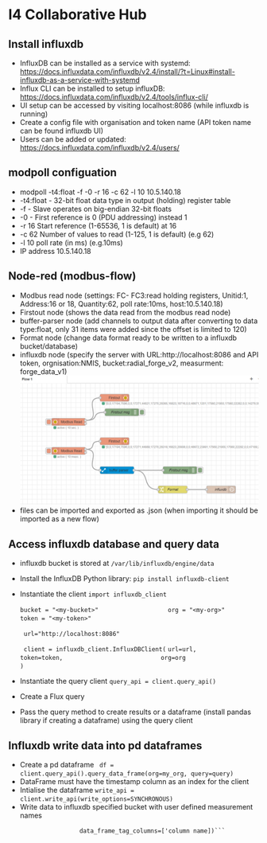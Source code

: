 # I4 Collaborative Hub

## Install influxdb
- InfluxDB can be installed as a service with systemd:
    https://docs.influxdata.com/influxdb/v2.4/install/?t=Linux#install-influxdb-as-a-service-with-systemd
- Influx CLI can be installed to setup influxDB:
    https://docs.influxdata.com/influxdb/v2.4/tools/influx-cli/
- UI setup can be accessed by visiting localhost:8086 (while influxdb is running)
- Create a config file with organisation and token name (API token name can be found influxdb UI)
- Users can be added or updated:
    https://docs.influxdata.com/influxdb/v2.4/users/

## modpoll configuation
- modpoll -t4:float -f -0 -r 16 -c 62 -l 10 10.5.140.18
- -t4:float - 32-bit float data type in output (holding) register table
- -f - Slave operates on big-endian 32-bit floats
- -0 - First reference is 0 (PDU addressing) instead 1
- -r 16 Start reference (1-65536, 1 is default) at 16
- -c 62 Number of values to read (1-125, 1 is default) (e.g 62)
- -l 10 poll rate (in ms) (e.g.10ms)
- IP address 10.5.140.18

## Node-red (modbus-flow)
- Modbus read node (settings: FC- FC3:read holding registers, Unitid:1, Address:16 or 18, Quantity:62, poll rate:10ms, host:10.5.140.18)
- Firstout node (shows the data read from the modbus read node)
- buffer-parser node (add channels to output data after converting to data type:float, only 31 items were added since the offset is limited to 120)
- Format node (change data format ready to be written to a influxdb bucket/database)
- influxdb node (specify the server with URL:http://localhost:8086 and API token, orgnisation:NMIS, bucket:radial_forge_v2, measurment: forge_data_v1)
![modbus_flow](/images/modbus_flow_node_red.png)
- files can be imported and exported as .json (when importing it should be imported as a new flow)

## Access influxdb database and query data
- influxdb bucket is stored at 
    ```/var/lib/influxdb/engine/data```
- Install the InfluxDB Python library:
    ```pip install influxdb-client```
- Instantiate the client
    ```import influxdb_client                   ```
       
    ```bucket = "<my-bucket>"                   ```
    ```org = "<my-org>"                         ```
    ```token = "<my-token>"                     ```

    ```  url="http://localhost:8086"            ```

    ``` client = influxdb_client.InfluxDBClient(```
    ``` url=url,                                ```
    ``` token=token,                            ```
    ```org=org                                  ```
    ```)                                        ```
- Instantiate the query client
    ```query_api = client.query_api()```
- Create a Flux query
- Pass the query method to create results or a dataframe (install pandas library if creating a dataframe) using the query client

## Influxdb write data into pd dataframes
- Create a pd dataframe
``` df = client.query_api().query_data_frame(org=my_org, query=query)```
- DataFrame must have the timestamp column as an index for the client
- Intialise the dataframe
```write_api = client.write_api(write_options=SYNCHRONOUS)```
- Write data to influxdb specified bucket with user defined measurement names
```write_api.write(bucket=bucket, org=org, record=tabel_name, data_frame_measurement_name='measurement_name',
                    data_frame_tag_columns=['column name])```